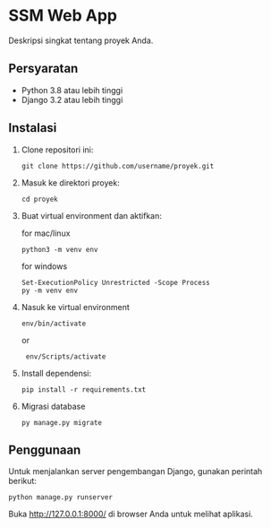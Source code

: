 # SSM Web App

Deskripsi singkat tentang proyek Anda.

## Persyaratan

- Python 3.8 atau lebih tinggi
- Django 3.2 atau lebih tinggi

## Instalasi

1. Clone repositori ini:
    ```
    git clone https://github.com/username/proyek.git
    ```
2. Masuk ke direktori proyek:
    ```
    cd proyek
    ```
3. Buat virtual environment dan aktifkan:

   for mac/linux
    ```
    python3 -m venv env
    ```
    for windows 
    ```
    Set-ExecutionPolicy Unrestricted -Scope Process  
    py -m venv env
    ```
5. Nasuk ke virtual environment
   ```
   env/bin/activate
   ```
   or
   ```
    env/Scripts/activate
   ```
7. Install dependensi:
    ```
    pip install -r requirements.txt
    ```
8. Migrasi database
    ```
    py manage.py migrate
    ```
## Penggunaan

Untuk menjalankan server pengembangan Django, gunakan perintah berikut:
```
python manage.py runserver
```
Buka http://127.0.0.1:8000/ di browser Anda untuk melihat aplikasi.



